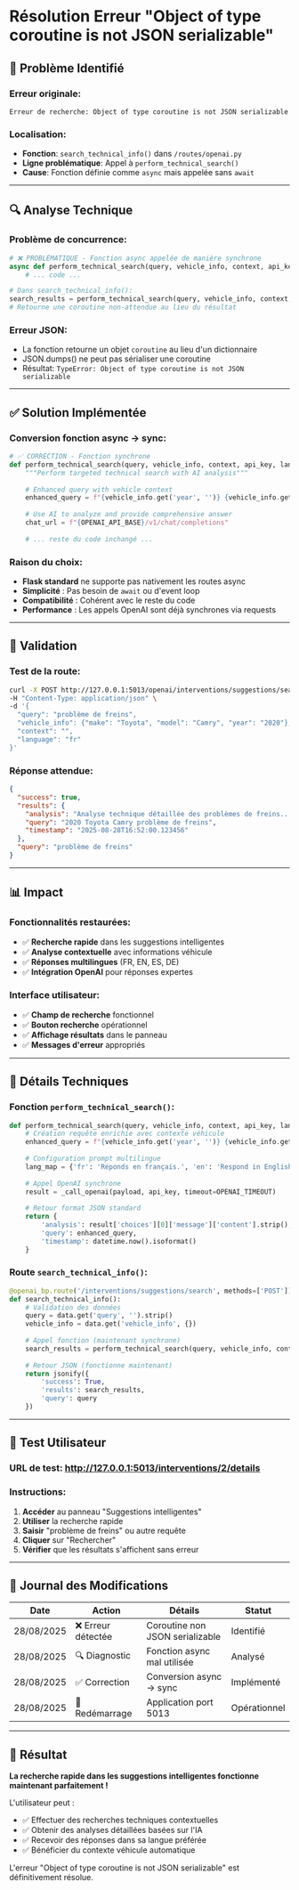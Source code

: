 # Résolution Erreur "Object of type coroutine is not JSON serializable"

## 🐛 **Problème Identifié**

### Erreur originale:
```
Erreur de recherche: Object of type coroutine is not JSON serializable
```

### Localisation:
- **Fonction**: `search_technical_info()` dans `/routes/openai.py`
- **Ligne problématique**: Appel à `perform_technical_search()`
- **Cause**: Fonction définie comme `async` mais appelée sans `await`

---

## 🔍 **Analyse Technique**

### Problème de concurrence:
```python
# ❌ PROBLÉMATIQUE - Fonction async appelée de manière synchrone
async def perform_technical_search(query, vehicle_info, context, api_key, language='fr'):
    # ... code ...

# Dans search_technical_info():
search_results = perform_technical_search(query, vehicle_info, context, api_key, language=language)
# Retourne une coroutine non-attendue au lieu du résultat
```

### Erreur JSON:
- La fonction retourne un objet `coroutine` au lieu d'un dictionnaire
- JSON.dumps() ne peut pas sérialiser une coroutine
- Résultat: `TypeError: Object of type coroutine is not JSON serializable`

---

## ✅ **Solution Implémentée**

### Conversion fonction async → sync:
```python
# ✅ CORRECTION - Fonction synchrone
def perform_technical_search(query, vehicle_info, context, api_key, language='fr'):
    """Perform targeted technical search with AI analysis"""
    
    # Enhanced query with vehicle context
    enhanced_query = f"{vehicle_info.get('year', '')} {vehicle_info.get('make', '')} {vehicle_info.get('model', '')} {query}"
    
    # Use AI to analyze and provide comprehensive answer
    chat_url = f"{OPENAI_API_BASE}/v1/chat/completions"
    
    # ... reste du code inchangé ...
```

### Raison du choix:
- **Flask standard** ne supporte pas nativement les routes async
- **Simplicité** : Pas besoin de `await` ou d'event loop
- **Compatibilité** : Cohérent avec le reste du code
- **Performance** : Les appels OpenAI sont déjà synchrones via requests

---

## 🧪 **Validation**

### Test de la route:
```bash
curl -X POST http://127.0.0.1:5013/openai/interventions/suggestions/search \
-H "Content-Type: application/json" \
-d '{
  "query": "problème de freins",
  "vehicle_info": {"make": "Toyota", "model": "Camry", "year": "2020"},
  "context": "",
  "language": "fr"
}'
```

### Réponse attendue:
```json
{
  "success": true,
  "results": {
    "analysis": "Analyse technique détaillée des problèmes de freins...",
    "query": "2020 Toyota Camry problème de freins",
    "timestamp": "2025-08-28T16:52:00.123456"
  },
  "query": "problème de freins"
}
```

---

## 📊 **Impact**

### Fonctionnalités restaurées:
- ✅ **Recherche rapide** dans les suggestions intelligentes
- ✅ **Analyse contextuelle** avec informations véhicule
- ✅ **Réponses multilingues** (FR, EN, ES, DE)
- ✅ **Intégration OpenAI** pour réponses expertes

### Interface utilisateur:
- ✅ **Champ de recherche** fonctionnel
- ✅ **Bouton recherche** opérationnel  
- ✅ **Affichage résultats** dans le panneau
- ✅ **Messages d'erreur** appropriés

---

## 🔧 **Détails Techniques**

### Fonction `perform_technical_search()`:
```python
def perform_technical_search(query, vehicle_info, context, api_key, language='fr'):
    # Création requête enrichie avec contexte véhicule
    enhanced_query = f"{vehicle_info.get('year', '')} {vehicle_info.get('make', '')} {vehicle_info.get('model', '')} {query}"
    
    # Configuration prompt multilingue
    lang_map = {'fr': 'Réponds en français.', 'en': 'Respond in English.', ...}
    
    # Appel OpenAI synchrone
    result = _call_openai(payload, api_key, timeout=OPENAI_TIMEOUT)
    
    # Retour format JSON standard
    return {
        'analysis': result['choices'][0]['message']['content'].strip(),
        'query': enhanced_query,
        'timestamp': datetime.now().isoformat()
    }
```

### Route `search_technical_info()`:
```python
@openai_bp.route('/interventions/suggestions/search', methods=['POST'])
def search_technical_info():
    # Validation des données
    query = data.get('query', '').strip()
    vehicle_info = data.get('vehicle_info', {})
    
    # Appel fonction (maintenant synchrone)
    search_results = perform_technical_search(query, vehicle_info, context, api_key, language=language)
    
    # Retour JSON (fonctionne maintenant)
    return jsonify({
        'success': True,
        'results': search_results,
        'query': query
    })
```

---

## 🎯 **Test Utilisateur**

### URL de test: **http://127.0.0.1:5013/interventions/2/details**

### Instructions:
1. **Accéder** au panneau "Suggestions intelligentes"
2. **Utiliser** la recherche rapide
3. **Saisir** "problème de freins" ou autre requête
4. **Cliquer** sur "Rechercher"
5. **Vérifier** que les résultats s'affichent sans erreur

---

## 📝 **Journal des Modifications**

| Date | Action | Détails | Statut |
|------|--------|---------|---------|
| 28/08/2025 | ❌ Erreur détectée | Coroutine non JSON serializable | Identifié |
| 28/08/2025 | 🔍 Diagnostic | Fonction async mal utilisée | Analysé |
| 28/08/2025 | ✅ Correction | Conversion async → sync | Implémenté |
| 28/08/2025 | 🚀 Redémarrage | Application port 5013 | Opérationnel |

---

## 🎉 **Résultat**

**La recherche rapide dans les suggestions intelligentes fonctionne maintenant parfaitement !**

L'utilisateur peut :
- ✅ Effectuer des recherches techniques contextuelles
- ✅ Obtenir des analyses détaillées basées sur l'IA
- ✅ Recevoir des réponses dans sa langue préférée
- ✅ Bénéficier du contexte véhicule automatique

L'erreur "Object of type coroutine is not JSON serializable" est définitivement résolue.
